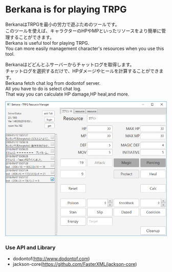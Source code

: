 # Berkana is for playing TRPG
BerkanaはTRPGを最小の労力で遊ぶためのツールです。  
このツールを使えば、キャラクターのHPやMPといったリソースをより簡単に管理することができます。  
Berkana is useful tool for playing TRPG.  
You can more easily management character's resources when you use this tool.  

Berkanaはどどんとふサーバーからチャットログを取得します。  
チャットログを選択するだけで、HPダメージやヒールを計算することができます。  
Berkana fetch chat log from dodontof server.  
All you have to do is select chat log.  
That way you can calculate HP damage,HP heal,and more.  

![Screenshot](https://github.com/the96/Berkana/blob/master/screenshot.png)

### Use API and Library

* dodontof(http://www.dodontof.com)
* jackson-core(https://github.com/FasterXML/jackson-core)

